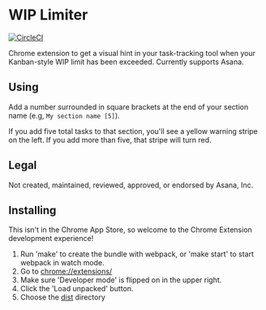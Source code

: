 # WIP Limiter

[![CircleCI](https://circleci.com/gh/apiology/wip-limiter.svg?style=svg)](https://circleci.com/gh/apiology/wip-limiter)

Chrome extension to get a visual hint in your task-tracking tool when
your Kanban-style WIP limit has been exceeded.  Currently supports
Asana.

## Using

Add a number surrounded in square brackets at the end of your section
name (e.g, `My section name [5]`).

If you add five total tasks to that section, you'll see a yellow
warning stripe on the left.  If you add more than five, that stripe
will turn red.

## Legal

Not created, maintained, reviewed, approved, or endorsed by Asana, Inc.

## Installing

This isn't in the Chrome App Store, so welcome to the Chrome Extension
development experience!

1. Run 'make' to create the bundle with webpack, or 'make start' to
   start webpack in watch mode.
2. Go to [chrome://extensions/](chrome://extensions/)
3. Make sure 'Developer mode' is flipped on in the upper right.
4. Click the 'Load unpacked' button.
5. Choose the [dist](./dist) directory
